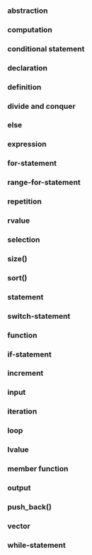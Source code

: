 ﻿### abstraction


### computation


### conditional statement


### declaration


### definition


### divide and conquer


### else


### expression


### for-statement


### range-for-statement


### repetition


### rvalue


### selection


### size()


### sort()


### statement


### switch-statement


### function


### if-statement


### increment


### input


### iteration


### loop


### lvalue


### member function


### output


### push_back()


### vector


### while-statement